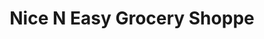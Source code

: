 ---
title: "Nice N Easy Grocery Shoppe"
url: /fayetteville/nice-n-easy-grocery-shoppe/
shop: Lebensmittel
---